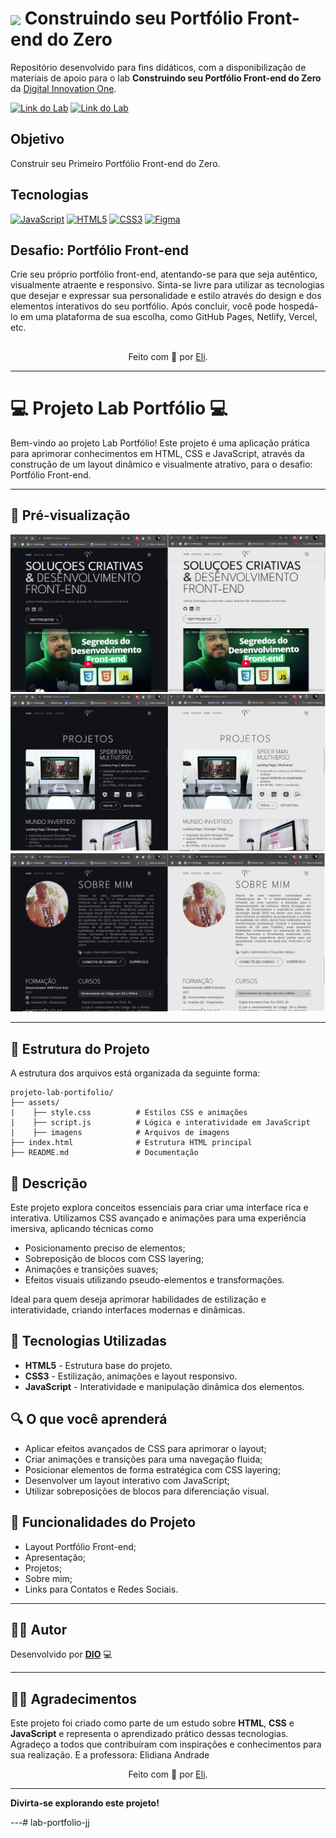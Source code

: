 <h1>
    <a href="https://www.dio.me/">
     <img align="center" width="40px" src="https://hermes.digitalinnovation.one/assets/diome/logo-minimized.png"></a>
    <span>Construindo seu Portfólio Front-end do Zero</span>
</h1>

Repositório desenvolvido para fins didáticos, com a disponibilização de materiais de apoio para o lab **Construindo seu Portfólio Front-end do Zero** da [Digital Innovation One](https://www.dio.me/).

[![Link do Lab](https://img.shields.io/badge/▶-000?style=for-the-badge&logo=movie&logoColor=E94D5F)](https://web.dio.me/lab/construindo-seu-portfolio-front-end-do-zero/learning/81cbe4c1-6e9e-4ce3-be7d-412aef4efb24) 
[![Link do Lab](https://img.shields.io/badge/Acesse%20o%20Lab%20na%20Plataforma-E94D5F?style=for-the-badge)](https://web.dio.me/lab/construindo-seu-portfolio-front-end-do-zero/learning/81cbe4c1-6e9e-4ce3-be7d-412aef4efb24)

## Objetivo
Construir seu Primeiro Portfólio Front-end do Zero.

## Tecnologias
[![JavaScript](https://img.shields.io/badge/JavaScript-000?style=for-the-badge&logo=javascript&logoColor=30A3DC)]()
[![HTML5](https://img.shields.io/badge/HTML5-000?style=for-the-badge&logo=html5&logoColor=E94D5F)]() 
[![CSS3](https://img.shields.io/badge/CSS3-000?style=for-the-badge&logo=css3&logoColor=30A3DC)]()
[![Figma](https://img.shields.io/badge/Protótipo%20no%20Figma-000?style=for-the-badge&logo=figma&logoColor=E94D5F)](https://www.figma.com/file/NkndT2SbyHJZWLEsaM8Xn3/DIO-Lab-Portf%C3%B3lio)

## Desafio: Portfólio Front-end
Crie seu próprio portfólio front-end, atentando-se para que seja autêntico, visualmente atraente e responsivo. Sinta-se livre para utilizar as tecnologias que desejar e expressar sua personalidade e estilo através do design e dos elementos interativos do seu portfólio. Após concluir, você pode hospedá-lo em uma plataforma de sua escolha, como GitHub Pages, Netlify, Vercel, etc.

##
<div align="center">Feito com 💙 por <a href="https://github.com/elidianaandrade">Eli</a>.</div>


---

# 💻 **Projeto Lab Portfólio** 💻

Bem-vindo ao projeto Lab Portfólio!
Este projeto é uma aplicação prática para aprimorar conhecimentos em HTML, CSS e JavaScript, através da construção de um layout dinâmico e visualmente atrativo, para o desafio: Portfólio Front-end.

---

## 🎨 Pré-visualização

![Pré-visualização do projeto](/assets/imagens/readme/png01.png)
![Pré-visualização do projeto](/assets/imagens/readme/png02.png)
![Pré-visualização do projeto](/assets/imagens/readme/png03.png)

---

## 📂 Estrutura do Projeto

A estrutura dos arquivos está organizada da seguinte forma:

```plaintext
projeto-lab-portifolio/
├── assets/
|    ├── style.css          # Estilos CSS e animações
|    ├── script.js          # Lógica e interatividade em JavaScript
|    ├── imagens            # Arquivos de imagens
├── index.html              # Estrutura HTML principal
├── README.md               # Documentação

```

## 🚀 Descrição

Este projeto explora conceitos essenciais para criar uma interface rica e interativa.
Utilizamos CSS avançado e animações para uma experiência imersiva, aplicando técnicas como

- Posicionamento preciso de elementos;
- Sobreposição de blocos com CSS layering;
- Animações e transições suaves;
- Efeitos visuais utilizando pseudo-elementos e transformações.

Ideal para quem deseja aprimorar habilidades de estilização e interatividade, criando interfaces modernas e dinâmicas.

## 📜 Tecnologias Utilizadas

- **HTML5** - Estrutura base do projeto.
- **CSS3** - Estilização, animações e layout responsivo.
- **JavaScript** - Interatividade e manipulação dinâmica dos elementos.

## 🔍 O que você aprenderá

- Aplicar efeitos avançados de CSS para aprimorar o layout;
- Criar animações e transições para uma navegação fluida;
- Posicionar elementos de forma estratégica com CSS layering;
- Desenvolver um layout interativo com JavaScript;
- Utilizar sobreposições de blocos para diferenciação visual.

## 🌌 Funcionalidades do Projeto

- Layout Portfólio Front-end;
- Apresentação;
- Projetos;
- Sobre mim;
- Links para Contatos e Redes Sociais.

---
## **👨‍💻 Autor**
Desenvolvido por **[DIO](https://web.dio.me/lab/construindo-seu-portfolio-front-end-do-zero/learning/81cbe4c1-6e9e-4ce3-be7d-412aef4efb24)** 💻

---
## 👨‍💻 Agradecimentos

Este projeto foi criado como parte de um estudo sobre **HTML**, **CSS** e **JavaScript** e representa o aprendizado prático dessas tecnologias. Agradeço a todos que contribuíram com inspirações e conhecimentos para sua realização. E a professora: Elidiana Andrade
<div align="center">Feito com 💙 por <a href="https://github.com/elidianaandrade">Eli</a>.</div>

---

**Divirta-se explorando este projeto!**

---# lab-portfolio-jj
